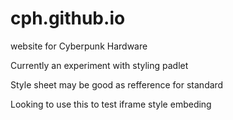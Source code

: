 # cph.github.io
website for Cyberpunk Hardware

Currently an experiment with styling padlet

Style sheet may be good as refference for standard

Looking to use this to test iframe style embeding

